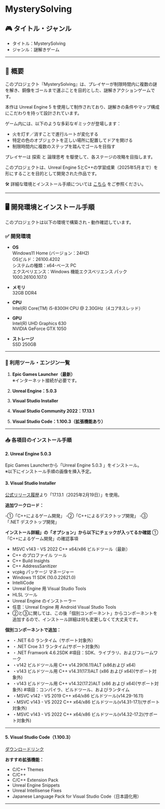 # MysterySolving

## 🎮 タイトル・ジャンル
- タイトル：MysterySolving  
- ジャンル：謎解きゲーム  

---

## 📖 概要

このプロジェクト『MysterySolving』は、プレイヤーが制限時間内に複数の謎を解き、銅像をゴールまで運ぶことを目的とした、謎解きアクションゲームです。

本作は Unreal Engine 5 を使用して制作されており、謎解きの条件やマップ構成にこだわりを持って設計されています。

ゲーム内には、以下のような多彩なギミックが登場します：

- 火を灯す／消すことで進行ルートが変化する  
- 特定の色のオブジェクトを正しい場所に配置してドアを開ける  
- 制限時間内に複数のステップを踏んでゴールを目指す  

プレイヤーは 探索 と 論理思考 を駆使して、各ステージの攻略を目指します。

このプロジェクトは、Unreal Engine 5とC++の学習成果（2025年5月まで）を形にすることを目的として開発された作品です。

🛠 詳細な環境とインストール手順については [こちら](#開発環境とインストール手順) をご参照ください。

---

## 🖥️ 開発環境とインストール手順

このプロジェクトは以下の環境で構築され・動作確認しています。

### ✅ 開発環境

- **OS**  
  Windows11 Home (バージョン：24H2)  
  OSビルド：26100.4202  
  システムの種類：x64-ベース PC  
  エクスペリエンス：Windows 機能エクスペリエンス パック 1000.26100.107.0  

- **メモリ**  
  32GB DDR4  

- **CPU**  
  Intel(R) Core(TM) i5-8300H CPU @ 2.30GHz（4コア8スレッド）  

- **GPU**  
  Intel(R) UHD Graphics 630  
  NVIDIA GeForce GTX 1050  

- **ストレージ**  
  SSD 250GB  

---

### 🧰 利用ツール・エンジン一覧

1. **Epic Games Launcher（最新）**  
   ※インターネット接続が必要です。

2. **Unreal Engine：5.0.3**

3. **Visual Studio Installer**

4. **Visual Studio Community 2022：17.13.1**

5. **Visual Studio Code：1.100.3（拡張機能あり）**

---

### 📥 各項目のインストール手順

#### 2. Unreal Engine 5.0.3

Epic Games Launcherから「Unreal Engine 5.0.3 」をインストール。  
※以下にインストール手順の画像を挿入予定。

#### 3. Visual Studio Installer

[公式リリース履歴](https://learn.microsoft.com/ja-jp/visualstudio/releases/2022/release-history#release-dates-and-build-numbers)より「17.13.1（2025年2月19日）」を使用。  

**追加ワークロード：**

-①「C++によるゲーム開発」
-②「C++によるデスクトップ開発」
-③「.NET デスクトップ開発」

**インストール詳細」の「オプション」から以下にチェックが入ってるか確認**
①「C++によるゲーム開発」の確認事項
- MSVC v143 - VS 2022 C++ x64/x86 ビルドツール（最新）  
- C++ のプロファイル ツール  
- C++ Build Insights  
- C++ AddressSanitizer  
- vcpkg パッケージ マネージャー  
- Windows 11 SDK (10.0.22621.0)  
- IntelliCode  
- Unreal Engine 用 Visual Studio Tools  
- HLSL ツール  
- Unreal Engine のインストーラー  
- 任意：Unreal Engine 用 Android Visual Studio Tools
- ②と③に関しては、この後「個別コンポーネント」からコンポーネントを追加するので、インストール詳細は何も変更しなくて大丈夫です。

**個別コンポーネントで追加：**

- ・.NET 6.0 ランタイム（サポート対象外）
- ・.NET Croe 3.1 ランタイム(サポート対象外)
- ・.NET Framwork 4.6.2SDK
#項目：SDK、ライブラリ、およびフレームワーク
- ・v142 ビルドツール用 C++ v14.29(16.11)ALT (x86および x64)
- ・v143 ビルドツール用 C++ v14.31(17.1)ALT (x86 および x64)(サポート対象外)
- ・v143 ビルドツール用 C++ v14.32(17.2)ALT (x86 および x64)(サポート対象外)
#項目：コンパイラ、ビルドツール、およびランタイム
- ・MSVC v142 - VS 2019 C++ x64/x86 ビルドツール(v14.29-16.11) 
- ・MSVC v143 - VS 2022 C++ x64/x86 ビルドツール(v14.31-17.1)(サポート対象外)
- ・MSVC v143 - VS 2022 C++ x64/x86 ビルドツール(v14.32-17.2)(サポート対象外)
---

#### 5. Visual Studio Code（1.100.3）

[ダウンロードリンク](https://code.visualstudio.com/updates/v1_100)

**おすすめ拡張機能：**

- C/C++ Themes  
- C/C++  
- C/C++ Extension Pack  
- Unreal Engine Snippets  
- Unreal Intellisense Fixes  
- Japanese Language Pack for Visual Studio Code（日本語化用）

---

